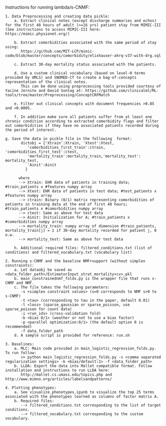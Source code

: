 Instructions for running lambda/s-CNMF:

    1. Data Preprocessing and creating data pickle:
        a. Extract clinical notes (except discharge summaries and echos) for the first 48 hours of adult (>=16 yrs) patient stay from MIMIC-III (See instructions to access MIMIC-III here: https://mimic.physionet.org/)

        b. Extract comorbidities associated with the same period of stay using: 
           https://github.com/MIT-LCP/mimic-code/blob/master/concepts/comorbidity/elixhauser-ahrq-v37-with-drg.sql

        c. Extract 30-day mortality status associated with the patients.

        d. Use a custom clinical vocabulary (based on level-0 terms provided by UMLS) and SNOMED-CT to create a bag-of-concepts representation of the clinical notes. 
           This can be done using preprocessing tools provided courtesy of Yacine Jernite and David Sontag at: https://github.com/clinicalml/ML-tools/tree/master/Preprocessing/ConceptCRFMatch

        e. Filter out clinical concepts with document frequencies >0.85 and <0.0005.

        f. In addition make sure all patients suffer from at least one chronic condition according to extracted comorbidity flags and filter out comorbidities if they have no associated patients recorded during the period of interest.

	g. Save the data in pickle file in the following  format:
           dictobj = {'Xtrain':Xtrain, 'Xtest':Xtest,
		      'comorbidities_first_train':ctrain, 'comorbidities_first_test':ctest,
		      'mortality_train':mortality_train,'mortality_test': mortality_test, 
		      'Ainit':Ainit
		     }

          where
          --> Xtrain: EHR data of patients in training data; #train_patients x #features numpy array
          --> Xtest: EHR data of patients in test data; #test_patients x #features numpy array
          --> ctrain: Binary (0/1) matrix representing comorbidities of patients in training data at the end of first 48 hours; #train_patients x #comorbidities numpy array
          --> ctest: Same as above for test data
          --> Ainit: Initialization for A; #train_patients x #comorbidities numpy array
          --> mortality_train: numpy array of dimension #train_patients, mortality_train[j] = 1 if 30-day mortality recorded for patient j, 0 o.w.
          --> mortality_test: Same as above for test data
          
        h. Additional required files: filtered_conditions.txt (list of conditions) and filtered_vocabulary.txt (vocabulary list)

    2. Running s-CNMF and the baseline NMF+support (without simplex constraints):
        a. Let dataobj be saved as <data_folder_path>/EstimatorInput_strat_mortality<cv>.pkl
        b. main_constrainednmf_folds.py is the wrapper file that runs s-CNMF and NMF.
        c. The file takes the following parameters:
           -s <simplex constraint values> (s=0 corresponds to NMF s>0 to s-CNMF)
           -t <tau> (corresponding to tau in the paper, default 0.01)
           -l <loss> (sparse_gaussian or sparse_poisson, use sparse_poisson for count data)
           -i <run_ids> (cross-validation fold) 
           -b <bias 0/1> (weather or not to use a bias factor)
           -p <parallel optimization:0/1> (the default option 0 is recommended)
           -f data_folder_path
        d. A sample script is provided for reference: run.sh
	
    3. Baselines:
        a. MLC: Main code provided in main_logistic_regression_folds.py. To run follow:
           >> python main_logistic_regression_folds.py -s <comma separated regularization settings> -b <bias/default:1> -f <data_folder_path>
        b. LLDA: Export the data into Mallet compatible format. Follow installation and instructions to run LLDA here:
           http://mallet.cs.umass.edu/topics.php and http://www.mimno.org/articles/labelsandpatterns/

    4. Plotting phenotypes:
        a. See visualize_phenotypes.ipynb to visualize the top 25 terms associated with the phenotypes learned as columns of factor matrix A.
        b. Required files: 
           --> filtered_conditions.txt corresponding to the list of target conditions.
           --> filtered_vocabulary.txt corresponding to the custom vocabulary.
